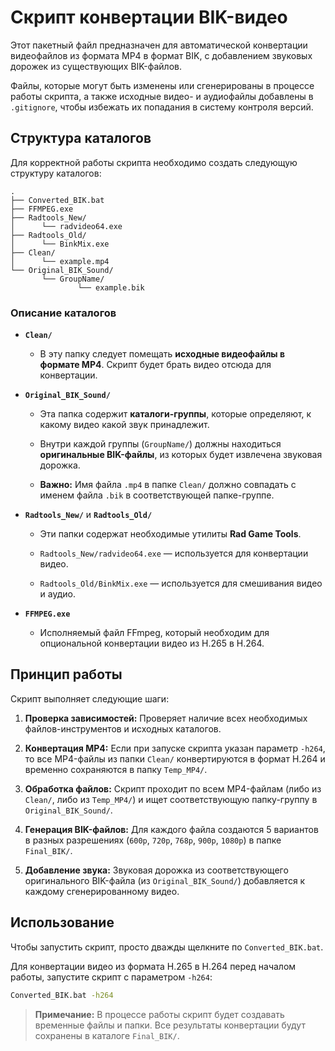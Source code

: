 # Скрипт конвертации BIK-видео

Этот пакетный файл предназначен для автоматической конвертации видеофайлов из формата MP4 в формат BIK, с добавлением звуковых дорожек из существующих BIK-файлов.

Файлы, которые могут быть изменены или сгенерированы в процессе работы скрипта, а также исходные видео- и аудиофайлы добавлены в `.gitignore`, чтобы избежать их попадания в систему контроля версий.

## Структура каталогов

Для корректной работы скрипта необходимо создать следующую структуру каталогов:

```
.  
├── Converted_BIK.bat  
├── FFMPEG.exe  
├── Radtools_New/  
│      └── radvideo64.exe  
├── Radtools_Old/  
│      └── BinkMix.exe  
├── Clean/  
│      └── example.mp4  
└── Original_BIK_Sound/  
       └── GroupName/  
               └── example.bik  
```

### Описание каталогов

* **`Clean/`**

  * В эту папку следует помещать **исходные видеофайлы в формате MP4**. Скрипт будет брать видео отсюда для конвертации.

* **`Original_BIK_Sound/`**

  * Эта папка содержит **каталоги-группы**, которые определяют, к какому видео какой звук принадлежит.

  * Внутри каждой группы (`GroupName/`) должны находиться **оригинальные BIK-файлы**, из которых будет извлечена звуковая дорожка.

  * **Важно:** Имя файла `.mp4` в папке `Clean/` должно совпадать с именем файла `.bik` в соответствующей папке-группе.

* **`Radtools_New/`** и **`Radtools_Old/`**

  * Эти папки содержат необходимые утилиты **Rad Game Tools**.

  * `Radtools_New/radvideo64.exe` — используется для конвертации видео.

  * `Radtools_Old/BinkMix.exe` — используется для смешивания видео и аудио.

* **`FFMPEG.exe`**

  * Исполняемый файл FFmpeg, который необходим для опциональной конвертации видео из H.265 в H.264.

## Принцип работы

Скрипт выполняет следующие шаги:

1. **Проверка зависимостей:** Проверяет наличие всех необходимых файлов-инструментов и исходных каталогов.

2. **Конвертация MP4:** Если при запуске скрипта указан параметр `-h264`, то все MP4-файлы из папки `Clean/` конвертируются в формат H.264 и временно сохраняются в папку `Temp_MP4/`.

3. **Обработка файлов:** Скрипт проходит по всем MP4-файлам (либо из `Clean/`, либо из `Temp_MP4/`) и ищет соответствующую папку-группу в `Original_BIK_Sound/`.

4. **Генерация BIK-файлов:** Для каждого файла создаются 5 вариантов в разных разрешениях (`600p`, `720p`, `768p`, `900p`, `1080p`) в папке `Final_BIK/`.

5. **Добавление звука:** Звуковая дорожка из соответствующего оригинального BIK-файла (из `Original_BIK_Sound/`) добавляется к каждому сгенерированному видео.

## Использование

Чтобы запустить скрипт, просто дважды щелкните по `Converted_BIK.bat`.

Для конвертации видео из формата H.265 в H.264 перед началом работы, запустите скрипт с параметром `-h264`:

```bash
Converted_BIK.bat -h264
```


> **Примечание:** В процессе работы скрипт будет создавать временные файлы и папки. Все результаты конвертации будут сохранены в каталоге `Final_BIK/`.
